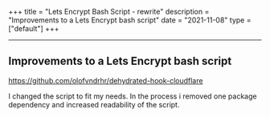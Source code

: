 +++
title = "Lets Encrypt Bash Script - rewrite"
description = "Improvements to a Lets Encrypt bash script"
date = "2021-11-08"
type = ["default"]
+++

---

## Improvements to a Lets Encrypt bash script

https://github.com/olofvndrhr/dehydrated-hook-cloudflare


I changed the script to fit my needs. In the process i removed one package dependency and increased readability of the script.

